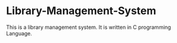 # Library-Management-System
This is a library management system. It is written in C programming Language.
